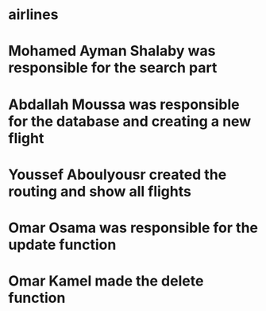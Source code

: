 # airlines
 
# Mohamed Ayman Shalaby was responsible for the search part
# Abdallah Moussa was responsible for the database and creating a new flight
# Youssef Aboulyousr created the routing and show all flights
# Omar Osama was responsible for the update function
# Omar Kamel made the delete function
#
#
#
#
#
#
#
